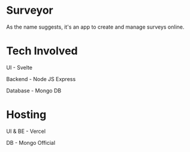 # Surveyor

As the name suggests, it's an app to create and manage surveys online. 

# Tech Involved

UI - Svelte

Backend - Node JS Express

Database - Mongo DB

# Hosting

UI & BE - Vercel

DB - Mongo Official

